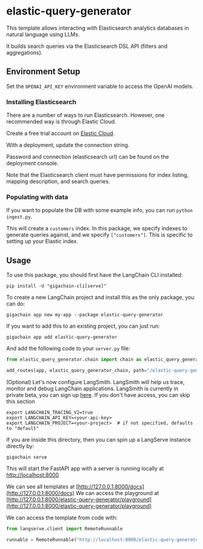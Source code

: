 
# elastic-query-generator

This template allows interacting with Elasticsearch analytics databases in natural language using LLMs. 

It builds search queries via the Elasticsearch DSL API (filters and aggregations). 

## Environment Setup

Set the `OPENAI_API_KEY` environment variable to access the OpenAI models.

### Installing Elasticsearch

There are a number of ways to run Elasticsearch. However, one recommended way is through Elastic Cloud.

Create a free trial account on [Elastic Cloud](https://cloud.elastic.co/registration?utm_source=langchain&utm_content=langserve).

With a deployment, update the connection string.

Password and connection (elasticsearch url) can be found on the deployment console.

Note that the Elasticsearch client must have permissions for index listing, mapping description, and search queries.

### Populating with data

If you want to populate the DB with some example info, you can run `python ingest.py`.

This will create a `customers` index. In this package, we specify indexes to generate queries against, and we specify `["customers"]`. This is specific to setting up your Elastic index.

## Usage

To use this package, you should first have the LangChain CLI installed:

```shell
pip install -U "gigachain-cli[serve]"
```

To create a new LangChain project and install this as the only package, you can do:

```shell
gigachain app new my-app --package elastic-query-generator
```

If you want to add this to an existing project, you can just run:

```shell
gigachain app add elastic-query-generator
```

And add the following code to your `server.py` file:
```python
from elastic_query_generator.chain import chain as elastic_query_generator_chain

add_routes(app, elastic_query_generator_chain, path="/elastic-query-generator")
```

(Optional) Let's now configure LangSmith. 
LangSmith will help us trace, monitor and debug LangChain applications. 
LangSmith is currently in private beta, you can sign up [here](https://smith.langchain.com/). 
If you don't have access, you can skip this section

```shell
export LANGCHAIN_TRACING_V2=true
export LANGCHAIN_API_KEY=<your-api-key>
export LANGCHAIN_PROJECT=<your-project>  # if not specified, defaults to "default"
```

If you are inside this directory, then you can spin up a LangServe instance directly by:

```shell
gigachain serve
```

This will start the FastAPI app with a server is running locally at 
[http://localhost:8000](http://localhost:8000)

We can see all templates at [http://127.0.0.1:8000/docs](http://127.0.0.1:8000/docs)
We can access the playground at [http://127.0.0.1:8000/elastic-query-generator/playground](http://127.0.0.1:8000/elastic-query-generator/playground)  

We can access the template from code with:

```python
from langserve.client import RemoteRunnable

runnable = RemoteRunnable("http://localhost:8000/elastic-query-generator")
```
